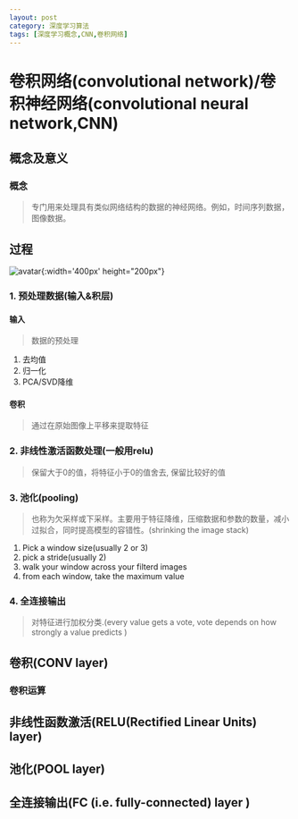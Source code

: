 ```yaml
---
layout: post
category: 深度学习算法
tags: [深度学习概念,CNN,卷积网络]
---
```


卷积网络(convolutional network)/卷积神经网络(convolutional neural network,CNN)
===============

## 概念及意义

### 概念

> 专门用来处理具有类似网络结构的数据的神经网络。例如，时间序列数据，图像数据。

## 过程

![avatar](https://gwfp.github.io/static/images/19/06/07/CNNstep.png){:width='400px' height="200px"}

### 1. 预处理数据(输入&积层)

#### 输入

> 数据的预处理
1. 去均值
2. 归一化
3. PCA/SVD降维

#### 卷积

> 通过在原始图像上平移来提取特征

### 2. 非线性激活函数处理(一般用relu)

> 保留大于0的值，将特征小于0的值舍去, 保留比较好的值

### 3. 池化(pooling)

> 也称为欠采样或下采样。主要用于特征降维，压缩数据和参数的数量，减小过拟合，同时提高模型的容错性。(shrinking the image stack)
1. Pick a window size(usually 2 or 3)
2. pick a stride(usually 2)
3. walk your window across your filterd images
4. from each window, take the maximum value

### 4. 全连接输出

> 对特征进行加权分类.(every value gets a vote, vote depends on how strongly a value predicts )

## 卷积(CONV layer)

### 卷积运算



## 非线性函数激活(RELU(Rectified Linear Units) layer)

## 池化(POOL layer)

## 全连接输出(FC (i.e. fully-connected) layer )



